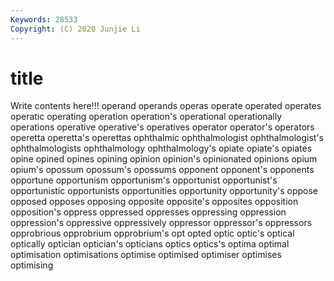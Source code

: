 ```yaml
---
Keywords: 28533
Copyright: (C) 2020 Junjie Li
---
```


# title

Write contents here!!!
operand 
operands 
operas 
operate 
operated 
operates 
operatic
operating 
operation 
operation's 
operational 
operationally 
operations 
operative 
operative's 
operatives 
operator
operator's 
operators 
operetta 
operetta's 
operettas 
ophthalmic 
ophthalmologist 
ophthalmologist's 
ophthalmologists 
ophthalmology
ophthalmology's 
opiate 
opiate's 
opiates 
opine 
opined 
opines 
opining 
opinion 
opinion's
opinionated 
opinions 
opium 
opium's 
opossum 
opossum's 
opossums 
opponent 
opponent's 
opponents
opportune 
opportunism 
opportunism's 
opportunist 
opportunist's 
opportunistic 
opportunists 
opportunities 
opportunity 
opportunity's
oppose 
opposed 
opposes 
opposing 
opposite 
opposite's 
opposites 
opposition 
opposition's 
oppress
oppressed 
oppresses 
oppressing 
oppression 
oppression's 
oppressive 
oppressively 
oppressor 
oppressor's 
oppressors
opprobrious 
opprobrium 
opprobrium's 
opt 
opted 
optic 
optic's 
optical 
optically 
optician
optician's 
opticians 
optics 
optics's 
optima 
optimal 
optimisation 
optimisations 
optimise 
optimised
optimiser 
optimises 
optimising 
